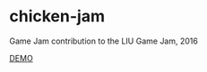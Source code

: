 # chicken-jam
Game Jam contribution to the LIU Game Jam, 2016

<a href="http://gamejam.skymaker.se/vt2016/">DEMO</a>
